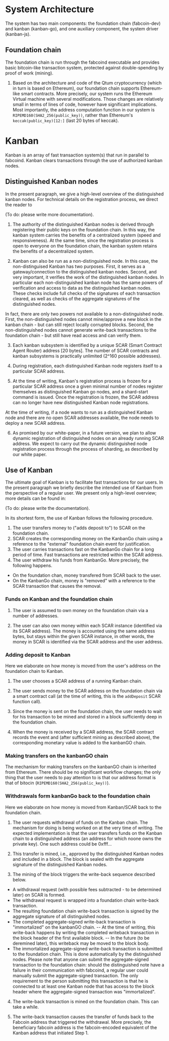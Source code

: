 # System Architecture

The system has two main components: the foundation chain (fabcoin-dev) and kanban (kanban-go), and one auxiliary component, the system driver (kanban-js). 

## Foundation chain
The foundation chain is run through the fabcoind executable and provides basic bitcoin-like transaction system, protected against double-spending by proof of work (mining).

1. Based on the architecture and code of the Qtum cryptocurrency (which in turn is based on Ethereum), our foundation chain supports Ethereum-like smart contracts. More precisely, our system runs the Ethereum Virtual machine with several modifications. Those changes are relatively small in terms of lines of code, however have significant implications. Most importantly, the address computation function in our system is ``RIPEMD160(SHA2_256(public_key))``, rather than Ethereum's ``keccak(public_key)[12:]`` (last 20 bytes of keccak).

# Kanban 

Kanban is an array of fast transaction system(s) that run in parallel to fabcoind. Kanban clears transactions through the use of authorized kanban nodes.

## Distinguished Kanban nodes

In the present paragraph, we give a high-level overview of the distinguished kanban nodes. For technical details on the registration process, we direct the reader to


(To do: please write more documentation).


1. The authority of the distinguished Kanban nodes is derived through registering their public keys on the foundation chain. In this way, the kanban system carries the benefits of a centralized system (speed and responsiveness). At the same time, since the registration process is open to everyone on the foundation chain, the kanban system retains the benefits of a decentralized system.

2. Kanban can also be run as a non-distinguished node. In this case, the non-distinguised Kanban has two purposes. First, it serves as a gateway/connection to the distinguished kanban nodes. Second, and very important, it verifies the work of the distinguished kanban nodes. In particular each non-distinguished kanban node has the same powers of verification and access to data as the distinguished kanban nodes. These checks include full checks of the signatures of each transaction cleared, as well as checks of the aggregate signatures of the distinguished nodes.

In fact, there are only two powers not available to a non-distinguished node. First, the non-distinguished nodes cannot mine/approve a new block in the kanban chain - but can still reject locally corrupted blocks. Second, the non-distinguished nodes cannot generate write-back transactions to the foundation chain - but still have read access and can verify them. 

3. Each kanban subsystem is identified by a unique SCAR (Smart Contract Agent Router) address [20 bytes]. The number of SCAR contracts and kanban subsystems is practically unlimited (2^160 possible addresses).

4. During registration, each distinguished Kanban node registers itself to a particular SCAR address. 

5. At the time of writing, Kanban's registration process is frozen for a particular SCAR address once a given minimal number of nodes register themselves as distinguished Kanban go nodes, and a shard-start command is issued. Once the registration is frozen, the SCAR address can no longer have new distinguished Kanban node registrations.

At the time of writing, if a node wants to run as a distinguished Kanban node and there are no open SCAR addresses available, the node needs to deploy a new SCAR address.

6. As promised by our white-paper, in a future version, we plan to allow dynamic registration of distinguished nodes on an already running SCAR address. We expect to carry out the dynamic distinguished node registration process through the process of sharding, as described by our white paper.

## Use of Kanban

The ultimate goal of Kanban is to facilitate fast transactions for our users. In the present paragraph we briefly describe the intended use of Kanban from the perspective of a regular user. We present only a high-level overview; more details can be found in:

(To do: please write the documentation).

In its shortest form, the use of Kanban follows the following procedure.

1. The user transfers money to ("adds deposit to") to SCAR on the foundation chain.
2. SCAR creates the corresponding money on the KanbanGo chain using a reference to the "external" foundation chain event for justification.
3. The user carries transactions fast on the KanbanGo chain for a long period of time. Fast transactions are restricted within the SCAR address.
4. The user withdraw his funds from KanbanGo. More precisely, the following happens. 
- On the foundation chan, money transfered from SCAR back to the user.
- On the KanbanGo chain, money is "removed" with a reference to the SCAR transaction that causes the removal. 


### Funds on Kanban and the foundation chain
1. The user is assumed to own money on the foundation chain via a number of addresses. 

2. The user can also own money within each SCAR instance (identified via its SCAR address). The money is accounted using the same address bytes, but stays within the given SCAR instance, in other words, the money in SCAR is identified via the SCAR address and the user address. 


### Adding deposit to Kanban
Here we elaborate on how money is moved from the user's address on the foundation chain to Kanban. 

1. The user chooses a SCAR address of a running Kanban chain.

2. The user sends money to the SCAR address on the foundation chain via a smart contract call (at the time of writing, this is the ``addDeposit`` SCAR function call). 

3. Since the money is sent on the foundation chain, the user needs to wait for his transaction to be mined and stored in a block sufficiently deep in the foundation chain. 

4. When the money is received by a SCAR address, the SCAR contract records the event and (after sufficient mining as described above), the corresponding monetary value is added to the kanbanGO chain.

### Making transfers on the kanbanGO chain

The mechanism for making transfers on the kanbanGO chain is inherited from Ethereum. There should be no significant workflow changes; the only thing that the user needs to pay attention to is that our address format is that of bitocin (``RIPEMD160(SHA2_256(public_key))``). 

### Withdrawals form kanbanGo back to the foundation chain
Here we elaborate on how money is moved from Kanban/SCAR back to the foundation chain.

1. The user requests withdrawal of funds on the Kanban chain. The mechanism for doing is being worked on at the very time of writing. The expected implementation is that the user transfers funds on the Kanban chain to a distinguished address (an address for which noone owns the private key). One such address could be 0xfff...

2. This transfer is mined, i.e., approved by the distinguished Kanban nodes and included in a block. The block is sealed with the aggregate signature of the distinguished Kanban nodes.

3. The mining of the block triggers the write-back sequence described below.

- A withdrawal request (with possible fees subtracted - to be determined later) on SCAR is formed.
- The withdrawal request is wrapped into a foundation chain write-back transaction.
- The resulting foundation chain write-back transaction is signed by the aggregate signature of all distinguished nodes.
- The completed aggregate-signed write-back transaction is "immortalized" on the kanbanGO chain. 
-- At the time of writing, this write-back happens by writing the completed writeback transaction in the block header of the first available block.
-- In the future (to be deremined later), this writeback may be moved to the block body.
- The immortalized aggregate-signed write-back transaction is submitted to the foundation chain. This is done automatically by the distinguished nodes. Please note that anyone can submit the aggregate-signed transaction to the foundation chain: should the distinguished note have a failure in their communication with fabcoind, a regular user could manually submit the aggregate-signed transaction. The only requirement to the person submitting this transaction is that he is connected to at least one Kanban node that has access to the block header where the aggregate-signed transaction was "immortalized". 

4. The write-back transaction is mined on the foundation chain. This can take a while.

5. The write-back transaction causes the transfer of funds back to the Fabcoin address that triggered the withdrawal. More precisely, the beneficiary fabcoin address is the fabcoin-encoded equivalent of the Kanban address that initiated Step 1. 